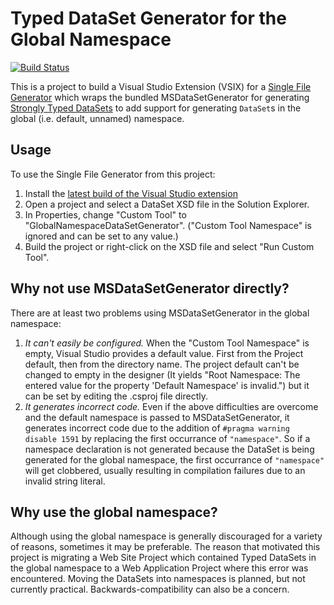 Typed DataSet Generator for the Global Namespace
================================================

[![Build Status](https://img.shields.io/appveyor/ci/kevinoid/kevinlocke-visualstudio-globaldatasetgenerators/master.svg?style=flat&label=build+status)](https://ci.appveyor.com/project/kevinoid/kevinlocke-visualstudio-globaldatasetgenerators)

This is a project to build a Visual Studio Extension (VSIX) for a [Single File
Generator](https://docs.microsoft.com/en-us/visualstudio/extensibility/internals/implementing-single-file-generators)
which wraps the bundled MSDataSetGenerator for generating [Strongly Typed
DataSets](https://docs.microsoft.com/en-us/dotnet/framework/data/adonet/dataset-datatable-dataview/typed-datasets)
to add support for generating `DataSet`s in the global (i.e. default, unnamed)
namespace.

## Usage

To use the Single File Generator from this project:

1. Install the [latest build of the Visual Studio
  extension](https://ci.appveyor.com/api/projects/kevinoid/kevinlocke-visualstudio-globaldatasetgenerators/artifacts/bin%2FRelease%2FKevinLocke.VisualStudio.GlobalDataSetGenerators.vsix)
2. Open a project and select a DataSet XSD file in the Solution Explorer.
3. In Properties, change "Custom Tool" to "GlobalNamespaceDataSetGenerator".
   ("Custom Tool Namespace" is ignored and can be set to any value.)
4. Build the project or right-click on the XSD file and select "Run Custom
   Tool".

## Why not use MSDataSetGenerator directly?

There are at least two problems using MSDataSetGenerator in the global
namespace:

1.  *It can't easily be configured.*  When the "Custom Tool Namespace" is
    empty, Visual Studio provides a default value.  First from the Project
    default, then from the directory name.  The project default can't be
    changed to empty in the designer (It yields "Root Namespace: The entered
    value for the property 'Default Namespace' is invalid.") but it can be set
    by editing the .csproj file directly.
2.  *It generates incorrect code.*  Even if the above difficulties are
    overcome and the default namespace is passed to MSDataSetGenerator, it
    generates incorrect code due to the addition of `#pragma warning disable
    1591` by replacing the first occurrance of `"namespace"`.  So if a
    namespace declaration is not generated because the DataSet is being
    generated for the global namespace, the first occurrance of `"namespace"`
    will get clobbered, usually resulting in compilation failures due to an
    invalid string literal.

## Why use the global namespace?

Although using the global namespace is generally discouraged for a variety of
reasons, sometimes it may be preferable.  The reason that motivated this
project is migrating a Web Site Project which contained Typed DataSets in the
global namespace to a Web Application Project where this error was
encountered.  Moving the DataSets into namespaces is planned, but not
currently practical.  Backwards-compatibility can also be a concern.
